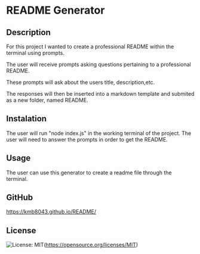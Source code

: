 # README Generator #

## Description ##

For this project I wanted to create a professional README within the terminal using prompts. 

The user will receive prompts asking questions pertaining to a professional README. 

These prompts will ask about the users title, description,etc.

The responses will then be inserted into a markdown template and submited as a new folder, named README. 

## Instalation ##

The user will run "node index.js" in the working terminal of the project. The user will need to answer the prompts in order to get the README. 

## Usage ##

The user can use this generator to create a readme file through the terminal.

## GitHub ##

https://kmb8043.github.io/README/


## License ##

![License: MIT](https://img.shields.io/badge/License-MIT-yellow.svg)(https://opensource.org/licenses/MIT)

